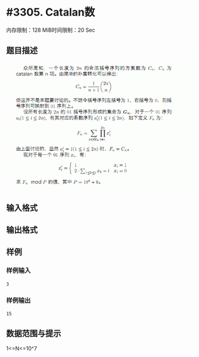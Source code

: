 # #3305. Catalan数 

内存限制：128 MiB时间限制：20 Sec

## 题目描述

![](upload/201311/11.jpg)

## 输入格式

## 输出格式

## 样例

### 样例输入

    
    3
    

### 样例输出

    
    15
    

## 数据范围与提示

1<=N<=10^7

